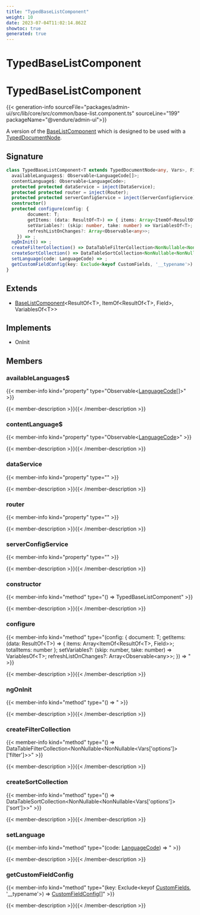 ```yaml
---
title: "TypedBaseListComponent"
weight: 10
date: 2023-07-04T11:02:14.862Z
showtoc: true
generated: true
---
```

<!-- This file was generated from the Vendure source. Do not modify. Instead, re-run the "docs:build" script -->

# TypedBaseListComponent
<div class="symbol">


# TypedBaseListComponent

{{< generation-info sourceFile="packages/admin-ui/src/lib/core/src/common/base-list.component.ts" sourceLine="199" packageName="@vendure/admin-ui">}}

A version of the <a href='/admin-ui-api/list-detail-views/base-list-component#baselistcomponent'>BaseListComponent</a> which is designed to be used with a
[TypedDocumentNode](https://the-guild.dev/graphql/codegen/plugins/typescript/typed-document-node).

## Signature

```TypeScript
class TypedBaseListComponent<T extends TypedDocumentNode<any, Vars>, Field extends keyof ResultOf<T>, Vars extends { options: { filter: any; sort: any } } = VariablesOf<T>> extends BaseListComponent<ResultOf<T>, ItemOf<ResultOf<T>, Field>, VariablesOf<T>> implements OnInit {
  availableLanguages$: Observable<LanguageCode[]>;
  contentLanguage$: Observable<LanguageCode>;
  protected protected dataService = inject(DataService);
  protected protected router = inject(Router);
  protected protected serverConfigService = inject(ServerConfigService);
  constructor()
  protected configure(config: {
        document: T;
        getItems: (data: ResultOf<T>) => { items: Array<ItemOf<ResultOf<T>, Field>>; totalItems: number };
        setVariables?: (skip: number, take: number) => VariablesOf<T>;
        refreshListOnChanges?: Array<Observable<any>>;
    }) => ;
  ngOnInit() => ;
  createFilterCollection() => DataTableFilterCollection<NonNullable<NonNullable<Vars['options']>['filter']>>;
  createSortCollection() => DataTableSortCollection<NonNullable<NonNullable<Vars['options']>['sort']>>;
  setLanguage(code: LanguageCode) => ;
  getCustomFieldConfig(key: Exclude<keyof CustomFields, '__typename'>) => CustomFieldConfig[];
}
```
## Extends

 * <a href='/admin-ui-api/list-detail-views/base-list-component#baselistcomponent'>BaseListComponent</a>&#60;ResultOf&#60;T&#62;, ItemOf&#60;ResultOf&#60;T&#62;, Field&#62;, VariablesOf&#60;T&#62;&#62;


## Implements

 * OnInit


## Members

### availableLanguages$

{{< member-info kind="property" type="Observable&#60;<a href='/typescript-api/common/language-code#languagecode'>LanguageCode</a>[]&#62;"  >}}

{{< member-description >}}{{< /member-description >}}

### contentLanguage$

{{< member-info kind="property" type="Observable&#60;<a href='/typescript-api/common/language-code#languagecode'>LanguageCode</a>&#62;"  >}}

{{< member-description >}}{{< /member-description >}}

### dataService

{{< member-info kind="property" type=""  >}}

{{< member-description >}}{{< /member-description >}}

### router

{{< member-info kind="property" type=""  >}}

{{< member-description >}}{{< /member-description >}}

### serverConfigService

{{< member-info kind="property" type=""  >}}

{{< member-description >}}{{< /member-description >}}

### constructor

{{< member-info kind="method" type="() => TypedBaseListComponent"  >}}

{{< member-description >}}{{< /member-description >}}

### configure

{{< member-info kind="method" type="(config: {         document: T;         getItems: (data: ResultOf&#60;T&#62;) =&#62; { items: Array&#60;ItemOf&#60;ResultOf&#60;T&#62;, Field&#62;&#62;; totalItems: number };         setVariables?: (skip: number, take: number) =&#62; VariablesOf&#60;T&#62;;         refreshListOnChanges?: Array&#60;Observable&#60;any&#62;&#62;;     }) => "  >}}

{{< member-description >}}{{< /member-description >}}

### ngOnInit

{{< member-info kind="method" type="() => "  >}}

{{< member-description >}}{{< /member-description >}}

### createFilterCollection

{{< member-info kind="method" type="() => DataTableFilterCollection&#60;NonNullable&#60;NonNullable&#60;Vars['options']&#62;['filter']&#62;&#62;"  >}}

{{< member-description >}}{{< /member-description >}}

### createSortCollection

{{< member-info kind="method" type="() => DataTableSortCollection&#60;NonNullable&#60;NonNullable&#60;Vars['options']&#62;['sort']&#62;&#62;"  >}}

{{< member-description >}}{{< /member-description >}}

### setLanguage

{{< member-info kind="method" type="(code: <a href='/typescript-api/common/language-code#languagecode'>LanguageCode</a>) => "  >}}

{{< member-description >}}{{< /member-description >}}

### getCustomFieldConfig

{{< member-info kind="method" type="(key: Exclude&#60;keyof <a href='/typescript-api/custom-fields/#customfields'>CustomFields</a>, '__typename'&#62;) => <a href='/typescript-api/custom-fields/custom-field-config#customfieldconfig'>CustomFieldConfig</a>[]"  >}}

{{< member-description >}}{{< /member-description >}}


</div>
